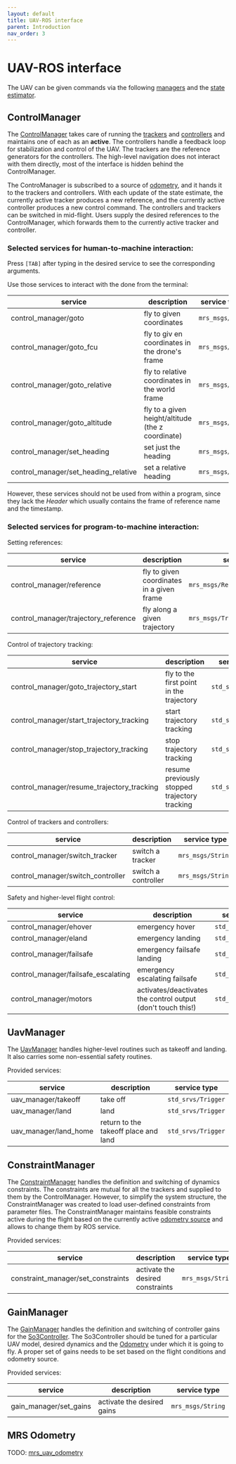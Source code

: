 ```yaml
---
layout: default
title: UAV-ROS interface
parent: Introduction
nav_order: 3
---
```


# UAV-ROS interface

The UAV can be given commands via the following [managers](https://github.com/ctu-mrs/mrs_uav_managers) and the [state estimator](https://github.com/ctu-mrs/mrs_uav_odometry#mrs-uav-odometry-).

## ControlManager

The [ControlManager](https://github.com/ctu-mrs/mrs_uav_managers#ControlManager) takes care of running the [trackers](https://github.com/ctu-mrs/mrs_uav_trackers#mrs-uav-trackers-) and [controllers](https://github.com/ctu-mrs/mrs_uav_controllers#mrs-uav-controllers-) and maintains one of each as an **active**.
The controllers handle a feedback loop for stabilization and control of the UAV.
The trackers are the reference generators for the controllers.
The high-level navigation does not interact with them directly, most of the interface is hidden behind the ControlManager.

The ControManager is subscribed to a source of [odometry](https://github.com/ctu-mrs/mrs_uav_odometry#mrs-uav-odometry-), and it hands it to the trackers and controllers.
With each update of the state estimate, the currently active tracker produces a new reference, and the currently active controller produces a new control command.
The controllers and trackers can be switched in mid-flight.
Users supply the desired references to the ControlManager, which forwards them to the currently active tracker and controller.

### Selected services for human-to-machine interaction:

Press `[TAB]` after typing in the desired service to see the corresponding arguments.

Use those services to interact with the done from the terminal:

| **service**                          | **description**                                   | **service type** | **args**      |
|--------------------------------------|---------------------------------------------------|------------------|---------------|
| control_manager/goto                 | fly to given coordinates                          | `mrs_msgs/Vec4`  | `[x,y,z,hdg]` |
| control_manager/goto_fcu             | fly to giv en coordinates in the drone's frame    | `mrs_msgs/Vec4`  | `[x,y,z,hdg]` |
| control_manager/goto_relative        | fly to relative coordinates in the world frame    | `mrs_msgs/Vec4`  | `[x,y,z,hdg]` |
| control_manager/goto_altitude        | fly to a given height/altitude (the z coordinate) | `mrs_msgs/Vec1`  | `[z]`         |
| control_manager/set_heading          | set just the heading                              | `mrs_msgs/Vec1`  | `[hdg]`       |
| control_manager/set_heading_relative | set a relative heading                            | `mrs_msgs/Vec1`  | `[hdg]`       |

However, these services should not be used from within a program, since they lack the *Header* which usually contains the frame of reference name and the timestamp.

### Selected services for program-to-machine interaction:

Setting references:

| **service**                          | **description**                           | **service type**                  |
|--------------------------------------|-------------------------------------------|-----------------------------------|
| control_manager/reference            | fly to given coordinates in a given frame | `mrs_msgs/ReferenceStampedSrv`    |
| control_manager/trajectory_reference | fly along a given trajectory              | `mrs_msgs/TrajectoryReferenceSrv` |

Control of trajectory tracking:

| **service**                                | **description**                               | **service type**   |
|--------------------------------------------|-----------------------------------------------|--------------------|
| control_manager/goto_trajectory_start      | fly to the first point in the trajectory      | `std_srvs/Trigger` |
| control_manager/start_trajectory_tracking  | start trajectory tracking                     | `std_srvs/Trigger` |
| control_manager/stop_trajectory_tracking   | stop trajectory tracking                      | `std_srvs/Trigger` |
| control_manager/resume_trajectory_tracking | resume previously stopped trajectory tracking | `std_srvs/Trigger` |

Control of trackers and controllers:

| **service**                       | **description**      | **service type**  |
|-----------------------------------|----------------------|-------------------|
| control_manager/switch_tracker    | switch a tracker     | `mrs_msgs/String` |
| control_manager/switch_controller | switch a  controller | `mrs_msgs/String` |

Safety and higher-level flight control:

| **service**                         | **description**                                              | **service type**   |
|-------------------------------------|--------------------------------------------------------------|--------------------|
| control_manager/ehover              | emergency hover                                              | `std_srvs/Trigger` |
| control_manager/eland               | emergency landing                                            | `std_srvs/Trigger` |
| control_manager/failsafe            | emergency failsafe landing                                   | `std_srvs/Trigger` |
| control_manager/failsafe_escalating | emergency escalating failsafe                                | `std_srvs/Trigger` |
| control_manager/motors              | activates/deactivates the control output (don't touch this!) | `std_srvs/SetBool` |

## UavManager

The [UavManager](https://github.com/ctu-mrs/mrs_uav_managers#UavManager) handles higher-level routines such as takeoff and landing.
It also carries some non-essential safety routines.

Provided services:

| **service**           | **description**                      | **service type**   |
|-----------------------|--------------------------------------|--------------------|
| uav_manager/takeoff   | take off                             | `std_srvs/Trigger` |
| uav_manager/land      | land                                 | `std_srvs/Trigger` |
| uav_manager/land_home | return to the takeoff place and land | `std_srvs/Trigger` |

## ConstraintManager

The [ConstraintManager](https://github.com/ctu-mrs/mrs_uav_managers#ConstraintManager) handles the definition and switching of dynamics constraints.
The constraints are mutual for all the trackers and supplied to them by the ControlManager.
However, to simplify the system structure, the ConstraintManager was created to load user-defined constraints from parameter files.
The ConstraintManager maintains feasible constraints active during the flight based on the currently active [odometry source](https://github.com/ctu-mrs/mrs_uav_odometry#mrs-uav-odometry-) and allows to change them by ROS service.

Provided services:

| **service**                        | **description**                  | **service type**  |
|------------------------------------|----------------------------------|-------------------|
| constraint_manager/set_constraints | activate the desired constraints | `mrs_msgs/String` |

## GainManager

The [GainManager](https://github.com/ctu-mrs/mrs_uav_managers#GainManager) handles the definition and switching of controller gains for the [So3Controller](https://github.com/ctu-mrs/mrs_uav_controllers#available-controllers).
The So3Controller should be tuned for a particular UAV model, desired dynamics and the [Odometry](https://github.com/ctu-mrs/mrs_uav_odometry#mrs-uav-odometry-) under which it is going to fly.
A proper set of gains needs to be set based on the flight conditions and odometry source.

Provided services:

| **service**            | **description**            | **service type**  |
|------------------------|----------------------------|-------------------|
| gain_manager/set_gains | activate the desired gains | `mrs_msgs/String` |

## MRS Odometry

TODO: [mrs_uav_odometry](https://github.com/ctu-mrs/mrs_uav_odometry#mrs-uav-odometry-)
